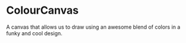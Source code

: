 # ColourCanvas
A canvas that allows us to draw using an awesome blend of colors in a funky and cool design.
